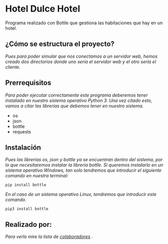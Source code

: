 # Hotel Dulce Hotel
Programa realizado con Bottle que gestiona las habitaciones que hay en un hotel.

## ¿Cómo se estructura el proyecto?
_Pues para poder simular que nos conectamos a un servidor web, hemos creado dos directorios donde uno sería el servidor web
y el otro sería el cliente._

## Prerrequisitos
_Para poder ejecutar correctamente este programa deberemos tener instalado en nuestro sistema operativo Python 3.
Una vez citado esto, vamos a citar las librerías que debemos tener en nuestro sistema._

* os
* json
* bottle
* requests

## Instalación
_Pues las librerías *os, json y bottle* ya se encuentran dentro del sistema, por lo que necesitaremos instalar
la librería bottle.
Si queremos instalarlo en un sistema operativo Windows, tan solo tendremos que introducir el siguiente comando en nuestra terminal:_
```
pip install bottle
```
_En el caso de un sistema operativo Linux, tendremos que introducir este comando._

```
pip3 install bottle
```

## Realizado por:
_Para verlo mire la lista de [colaboradores](https://github.com/your/project/contributors) ._
